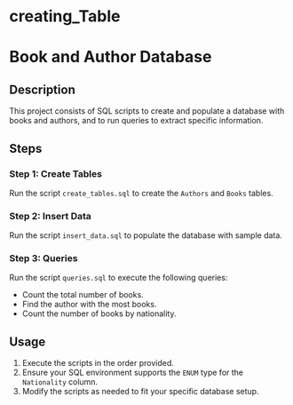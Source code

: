 # creating_Table
# Book and Author Database

## Description
This project consists of SQL scripts to create and populate a database with books and authors, and to run queries to extract specific information.

## Steps

### Step 1: Create Tables
Run the script `create_tables.sql` to create the `Authors` and `Books` tables.

### Step 2: Insert Data
Run the script `insert_data.sql` to populate the database with sample data.

### Step 3: Queries
Run the script `queries.sql` to execute the following queries:
- Count the total number of books.
- Find the author with the most books.
- Count the number of books by nationality.

## Usage
1. Execute the scripts in the order provided.
2. Ensure your SQL environment supports the `ENUM` type for the `Nationality` column.
3. Modify the scripts as needed to fit your specific database setup.
